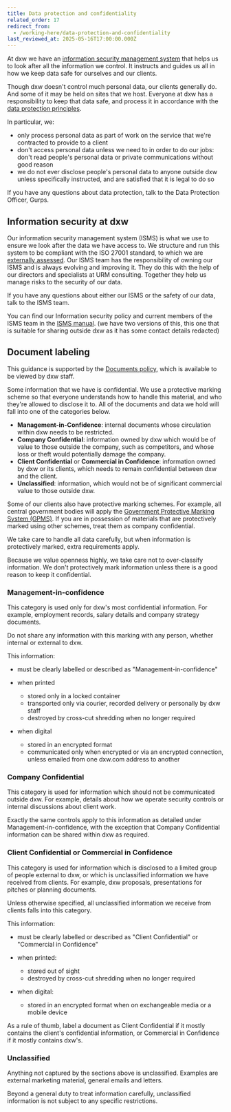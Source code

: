 ```yaml
---
title: Data protection and confidentiality
related_order: 17
redirect_from:
  - /working-here/data-protection-and-confidentiality
last_reviewed_at: 2025-05-16T17:00:00.000Z
---
```

At dxw we have an [information security management system](https://docs.google.com/document/d/1ccBz3KEgEFZqHyfD2wa28LDj1IpIlxWJLXJMSG_-1xo/edit?usp=drive_link) that helps us to look after all the information we control. It instructs and guides us all in how we keep data safe for ourselves and our clients.

Though dxw doesn't control much personal data, our clients generally do. And
some of it may be held on sites that we host. Everyone at dxw has a
responsibility to keep that data safe, and process it in accordance with the
[data protection principles](https://www.gov.uk/data-protection/the-data-protection-act).

In particular, we:

* only process personal data as part of work on the service that we're
  contracted to provide to a client
* don't access personal data unless we need to in order to do our jobs: don't
  read people's personal data or private communications without good reason
* we do not ever disclose people's personal data to anyone outside dxw unless
  specifically instructed, and are satisfied that it is legal to do so

If you have any questions about data protection, talk to the Data Protection
Officer, Gurps.

## Information security at dxw

Our information security management system (ISMS) is what we use to ensure we look after the data we have access to. We structure and run this system to be compliant with the ISO 27001 standard, to which we are [externally assessed](https://certcheck.ukas.com/certified-entity/576f1903-1190-5342-b525-37ae686b8fd1). Our ISMS team has the responsibility of owning our ISMS and is always evolving and improving it. They do this with the help of our directors and specialists at URM consulting. Together they help us manage risks to the security of our data. 

If you have any questions about either our ISMS or the safety of our data, talk to the ISMS team.

You can find our Information security policy and current members of the ISMS team in the [ISMS manual](https://docs.google.com/document/d/1ccBz3KEgEFZqHyfD2wa28LDj1IpIlxWJLXJMSG_-1xo/edit?usp=drive_link). (we have two versions of this, this one that is suitable for sharing outside dxw as it has some contact details redacted) 

## Document labeling

This guidance is supported by the [Documents policy](https://docs.google.com/document/d/1lynCayxE4PyMWXCBIgWcMHSLUIEySuNq1uTNrpC1yxs/edit?usp=sharing), which is available to be viewed by dxw staff.

Some information that we have is confidential. We use a protective marking
scheme so that everyone understands how to handle this material, and who they're
allowed to disclose it to. All of the documents and data we hold will fall into
one of the categories below.

* **Management-in-Confidence**: internal documents whose circulation within dxw
  needs to be restricted.
* **Company Confidential**: information owned by dxw which would be of value to
  those outside the company, such as competitors, and whose loss or theft would
  potentially damage the company.
* **Client Confidential** or **Commercial in Confidence**: information owned by
  dxw or its clients, which needs to remain confidential between dxw and the
  client.
* **Unclassified**: information, which would not be of significant commercial
  value to those outside dxw.

Some of our clients also have protective marking schemes. For example, all
central government bodies will apply the
[Government Protective Marking System (GPMS)](https://www.gov.uk/government/publications/government-security-classifications).
If you are in possession of materials that are protectively marked using other
schemes, treat them as company confidential.

We take care to handle all data carefully, but when information is protectively
marked, extra requirements apply.

Because we value openness highly, we take care not to over-classify information.
We don't protectively mark information unless there is a good reason to keep it
confidential.

### Management-in-confidence

This category is used only for dxw's most confidential information. For example,
employment records, salary details and company strategy documents.

Do not share any information with this marking with any person, whether internal
or external to dxw.

This information:

* must be clearly labelled or described as "Management-in-confidence"
* when printed

  * stored only in a locked container
  * transported only via courier, recorded delivery or personally by dxw staff
  * destroyed by cross-cut shredding when no longer required
* when digital

  * stored in an encrypted format
  * communicated only when encrypted or via an encrypted connection, unless
    emailed from one dxw.com address to another

### Company Confidential

This category is used for information which should not be communicated outside
dxw. For example, details about how we operate security controls or internal
discussions about client work.

Exactly the same controls apply to this information as detailed under
Management-in-confidence, with the exception that Company Confidential
information can be shared within dxw as required.

### Client Confidential or Commercial in Confidence

This category is used for information which is disclosed to a limited group of
people external to dxw, or which is unclassified information we have received
from clients. For example, dxw proposals, presentations for pitches or planning
documents.

Unless otherwise specified, all unclassified information we receive from clients
falls into this category.

This information:

* must be clearly labelled or described as "Client Confidential" or "Commercial
  in Confidence"
* when printed:

  * stored out of sight
  * destroyed by cross-cut shredding when no longer required
* when digital:

  * stored in an encrypted format when on exchangeable media or a mobile device

As a rule of thumb, label a document as Client Confidential if it mostly
contains the client's confidential information, or Commercial in Confidence if
it mostly contains dxw's.

### Unclassified

Anything not captured by the sections above is unclassified. Examples are
external marketing material, general emails and letters.

Beyond a general duty to treat information carefully, unclassified information
is not subject to any specific restrictions.